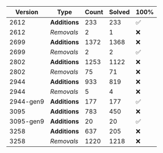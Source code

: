 | Version | Type | Count | Solved | 100% |
| ------- | ---- | ----- | ------ | ---- |
| 2612 | **Additions** | 233 | 233 | ✅ |
| 2612 | *Removals* | 2 | 1 | ❌ |
| 2699 | **Additions** | 1372 | 1368 | ❌ |
| 2699 | *Removals* | 2 | 2 | ✅ |
| 2802 | **Additions** | 1253 | 1122 | ❌ |
| 2802 | *Removals* | 75 | 71 | ❌ |
| 2944 | **Additions** | 933 | 819 | ❌ |
| 2944 | *Removals* | 5 | 4 | ❌ |
| 2944-gen9 | **Additions** | 177 | 177 | ✅ |
| 3095 | **Additions** | 783 | 450 | ❌ |
| 3095-gen9 | **Additions** | 20 | 20 | ✅ |
| 3258 | **Additions** | 637 | 205 | ❌ |
| 3258 | *Removals* | 1220 | 1218 | ❌ |